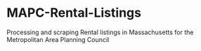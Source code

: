 # MAPC-Rental-Listings
Processing and scraping Rental listings in Massachusetts for the Metropolitan Area Planning Council
